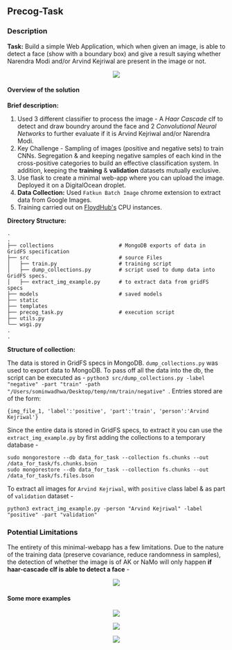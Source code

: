 ## Precog-Task

### Description

**Task:** Build a simple Web Application, which when given an image, is able to detect a face (show with a boundary box) and give a result saying whether Narendra Modi and/or Arvind Kejriwal are present in the image or not.

<p align="center">
  <img src="https://github.com/sominwadhwa/precog_task/blob/master/static/etc/1.png?raw=true"/>
</p>

#### Overview of the solution

**Brief description:**
1. Used 3 different classifier to process the image - A *Haar Cascade* clf to detect and draw boundry around the face and 2 *Convolutional Neural Networks* to further evaluate if it is Arvind Kejriwal and/or Narendra Modi.
2. Key Challenge - Sampling of images (positive and negative sets) to train CNNs. Segregation & and keeping negative samples of each kind in the cross-positive categories to build an effective classification system. In addition, keeping the **training** & **validation** datasets mutually exclusive.
3. Use flask to create a minimal web-app where you can upload the image. Deployed it on a DigitalOcean droplet.
4. **Data Collection:** Used `Fatkun Batch Image` chrome extension to extract data from Google Images.
5. Training carried out on [FloydHub's](https://www.floydhub.com/) CPU instances.

**Directory Structure:**

    .
    .
    ├── collections                     # MongoDB exports of data in GridFS specification
    ├── src                             # source Files
    │   ├── train.py                    # training script
    │   ├── dump_collections.py         # script used to dump data into GridFS specs.
    │   ├── extract_img_example.py      # to extract data from gridFS specs
    ├── models                          # saved models               
    ├── static
    ├── templates
    ├── precog_task.py                  # execution script  
    ├── utils.py
    └── wsgi.py
    .
    .

**Structure of collection:**

The data is stored in GridFS specs in MongoDB. `dump_collections.py` was used to export data to MongoDB. To pass off all the data into the db, the script can be executed as - `python3 src/dump_collections.py -label "negative" -part "train" -path "/Users/sominwadhwa/Desktop/temp/nm/train/negative" `. Entries stored are of the form:

    {img_file_1, 'label':'positive', 'part':'train', 'person':'Arvind Kejriwal'}

Since the entire data is stored in GridFS specs, to extract it you can use the `extract_img_example.py` by first adding the collections to a temporary database -

    sudo mongorestore --db data_for_task --collection fs.chunks --out /data_for_task/fs.chunks.bson
    sudo mongorestore --db data_for_task --collection fs.chunks --out /data_for_task/fs.files.bson

To extract all images for `Arvind Kejriwal`, with `positive` class label & as part of `validation` dataset -

    python3 extract_img_example.py -person "Arvind Kejriwal" -label "positive" -part "validation"

### Potential Limitations

The entirety of this minimal-webapp has a few limitations. Due to the nature of the training data (preserve covariance, reduce randomness in samples), the detection of whether the image is of AK or NaMo will only happen **if haar-cascade clf is able to detect a face** -

<p align="center">
  <img src="https://github.com/sominwadhwa/precog_task/blob/master/static/etc/2.png?raw=true"/>
</p>

#### Some more examples

<p align="center">
  <img src="https://github.com/sominwadhwa/precog_task/blob/master/static/etc/3.png?raw=true"/>
</p>

<p align="center">
  <img src="https://github.com/sominwadhwa/precog_task/blob/master/static/etc/4.png?raw=true"/>
</p>

<p align="center">
  <img src="https://github.com/sominwadhwa/precog_task/blob/master/static/etc/5.png?raw=true"/>
</p>
